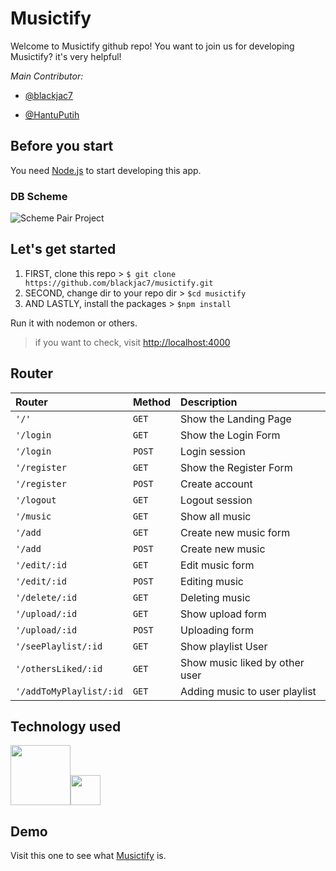 # Musictify

Welcome to Musictify github repo! You want to join us for developing Musictify? it's very helpful!

*Main Contributor:*
- [@blackjac7](https://github.com/blackjac7 "@blackjac7")

- [@HantuPutih](https://github.com/HantuPutih "@HantuPutih")

## Before you start
You need [Node.js](https://nodejs.org/en/ "Node.js") to start developing this app.

### DB Scheme
![Scheme Pair Project](https://i.postimg.cc/Xqs15dtc/ERD-Musictify.png)


## Let's get started

1. FIRST, clone this repo > `$ git clone https://github.com/blackjac7/musictify.git`
2. SECOND, change dir to your repo dir > `$cd musictify`
3. AND LASTLY, install the packages > `$npm install`

Run it with nodemon or others.

>if you want to check, visit [http://localhost:4000](http://localhost:4000 "http://localhost:4000")

## Router
| Router                 | Method        | Description                    |
|:---------------------- |:------------- |:------------------------------ |
| `'/'`                  | `GET`         | Show the Landing Page          |
| `'/login`              | `GET`         | Show the Login Form            |
| `'/login`              | `POST`        | Login session                  |
| `'/register`           | `GET`         | Show the Register Form         |
| `'/register`           | `POST`        | Create account                 |
| `'/logout`             | `GET`         | Logout session                 |
| `'/music`              | `GET`         | Show all music                 |
| `'/add`                | `GET`         | Create new music form          |
| `'/add`                | `POST`        | Create new music               |
| `'/edit/:id`           | `GET`         | Edit music form                |
| `'/edit/:id`           | `POST`        | Editing music                  |
| `'/delete/:id`         | `GET`         | Deleting music                 |
| `'/upload/:id`         | `GET`         | Show upload form               |
| `'/upload/:id`         | `POST`        | Uploading form                 |
| `'/seePlaylist/:id`    | `GET`         | Show playlist User             |
| `'/othersLiked/:id`    | `GET`         | Show music liked by other user |
| `'/addToMyPlaylist/:id`| `GET`         | Adding music to user playlist  |


## Technology used

<img src="https://nodejs.org/static/images/logo.svg" width="96"><img src="https://www.kindpng.com/picc/m/261-2619141_cage-clipart-victorian-cloud-upload-icon-svg-hd.png" width="48">

## Demo
Visit this one to see what [Musictify](https://enigmatic-bastion-95269.herokuapp.com/ "Musictify") is.
